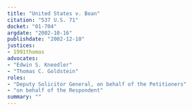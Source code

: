 ```yaml
---
title: "United States v. Bean"
citation: "537 U.S. 71"
docket: "01-704"
argdate: "2002-10-16"
publishdate: "2002-12-10"
justices:
- 1991thomas
advocates:
- "Edwin S. Kneedler"
- "Thomas C. Goldstein"
roles:
- "Deputy Solicitor General, on behalf of the Petitioners"
- "on behalf of the Respondent"
summary: ""
---
```



